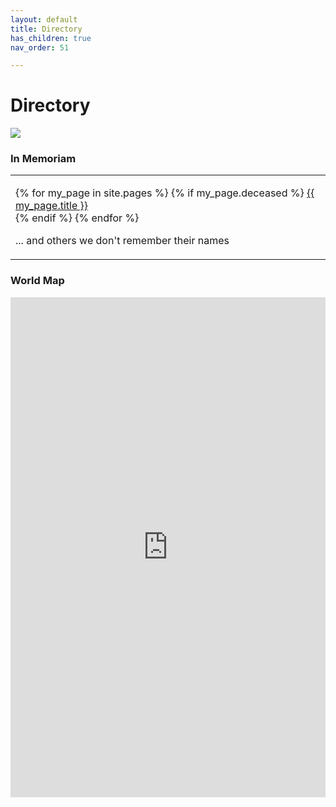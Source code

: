 ```yaml
---
layout: default
title: Directory
has_children: true
nav_order: 51

---
```


# Directory

![](https://img2.storyblok.com/0x0/filters:quality(99):format(webp)/f/72501/5031x3579/fdaa067ccc/wp-36-desktop-5031x3579.jpg)

### In Memoriam

<table style="width:100%">
  <tr>
    <td align="left">
    <p>
    {% for my_page in site.pages %}
    {% if my_page.deceased %}
    <a href="{{ site.url }}{{ my_page.url }}">{{ my_page.title }}</a><br>
    {% endif %}
    {% endfor %}
    </p>
    <p> ... and others we don't remember their names </p>
    </td>
  </tr>
</table>

### World Map

<iframe style="border: 0; width:100%; height: 800px; overflow: auto;" src="https://degenesis.com/world/map/"></iframe>
